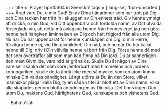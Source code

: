 +++
title = 'Prayer bpn10304 in Svenska'
tags = ['lang-sv', 'bpn-unsorted']
+++
Ärad vare Du, o min Gud! En av Dina tjänarinnor som har trott på Dig och Dina tecken har trätt in i skuggan av Din enhets träd. Giv henne ymnigt att dricka, o min Gud, vid Ditt uppenbara och fördolda namn, av Ditt utvalda förseglade vin, att detta må avlägsna henne från hennes eget jag och göra henne helt hängiven åminnelsen av Dig och helt frigjord från alla utom Dig.
Nu när Du har uppenbarat för henne kunskapen om Dig, o min Herre, förvägra henne ej, vid Din givmildhet, Din nåd, och nu när Du har kallat henne till Dig, driv i Din välvilja henne ej bort från Dig. Förse henne då med det som överträffar allt som man kan finna på Din jord. Du är sannerligen den mest Givmilde, vars nåd är gränslös.
Skulle Du åt någon av Dina varelser skänka det som vore jämförbart med himmelens och jordens konungariken, skulle detta ändå icke med så mycket som en atom kunna minska Ditt väldes oändlighet. Långt större är Du än den Store, vilket människor plägar kalla Dig, ty en sådan titel är blott ett av Dina namn, vilka alla skapades genom blotta antydningen av Din vilja.
Det finns ingen Gud utom Du, maktens Gud, härlighetens Gud, kunskapens och vishetens Gud.

-- Bahá'u'lláh
